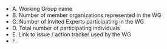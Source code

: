 * A. Working Group name
* B. Number of member organizations represented in the WG
*  C. Number of Invited Experts participating in the WG
*  D. Total number of participating individuals
*  E. Link to issue / action tracker used by the WG
*  F. 
